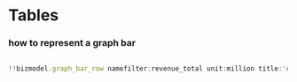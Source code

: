 # Tables



### how to represent a graph bar

```js

!!bizmodel.graph_bar_row namefilter:revenue_total unit:million title:'A Title' title_sub:'Sub'

```

<!-- TODO: check what goes wrong -->
<!-- !!include:widget_args -->